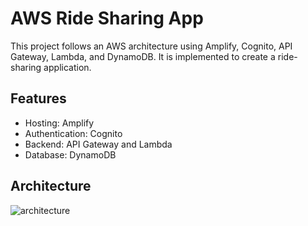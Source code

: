 # AWS Ride Sharing App

This project follows an AWS architecture using Amplify, Cognito, API Gateway, Lambda, and DynamoDB. It is implemented to create a ride-sharing application.

## Features
- Hosting: Amplify
- Authentication: Cognito
- Backend: API Gateway and Lambda
- Database: DynamoDB

## Architecture
![architecture](https://github.com/user-attachments/assets/8cb85657-68d3-48e3-a4f1-2a46971b2220)
